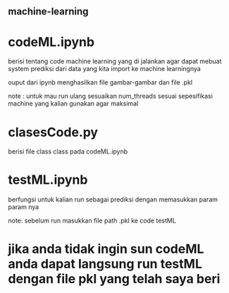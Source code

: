 ## machine-learning

# codeML.ipynb

berisi tentang code machine learning yang di jalankan agar dapat mebuat system prediksi dari data yang kita import ke machine learningnya

ouput dari ipynb menghasilkan file gambar-gambar dan file .pkl

note : untuk mau run ulang sesuaikan num_threads sesuai sepesifikasi machine yang kalian gunakan agar maksimal

# clasesCode.py

berisi file class class pada codeML.ipynb

# testML.ipynb

berfungsi untuk kalian run sebagai prediksi dengan memasukkan param param nya

note: sebelum run masukkan file path .pkl ke code testML

# jika anda tidak ingin sun codeML anda dapat langsung run testML dengan file pkl yang telah saya beri
